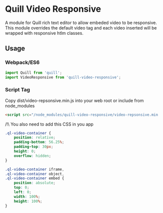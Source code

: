 # Quill Video Responsive

A module for Quill rich text editor to allow embeded video to be responsive. This module overrides the default video tag and each video inserted will be wrapped with responsive htlm classes.

## Usage

### Webpack/ES6

```javascript
import Quill from 'quill';
import VideoResponsive from 'quill-video-responsive';
```

### Script Tag

Copy dist/video-repsonsive.min.js into your web root or include from node_modules

```html
<script src="/node_modules/quill-video-responsive/video-repsonsive.min.js"></script>
```

/!\ You also need to add this CSS in you app

```css
.ql-video-container {
	position: relative;
	padding-bottom: 56.25%;
	padding-top: 30px;
	height: 0;
	overflow: hidden;
}

.ql-video-container iframe,
.ql-video-container object,
.ql-video-container embed {
	position: absolute;
	top: 0;
	left: 0;
	width: 100%;
	height: 100%;
}
```
